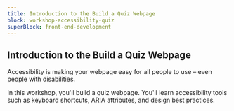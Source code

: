 ```yaml
---
title: Introduction to the Build a Quiz Webpage
block: workshop-accessibility-quiz
superBlock: front-end-development
---
```


## Introduction to the Build a Quiz Webpage

Accessibility is making your webpage easy for all people to use – even people with disabilities.

In this workshop, you'll build a quiz webpage. You'll learn accessibility tools such as keyboard shortcuts, ARIA attributes, and design best practices.
